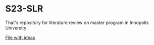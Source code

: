 # S23-SLR
That's repository for literature review on master program in Innopolis University

[File with ideas](idea.md)

